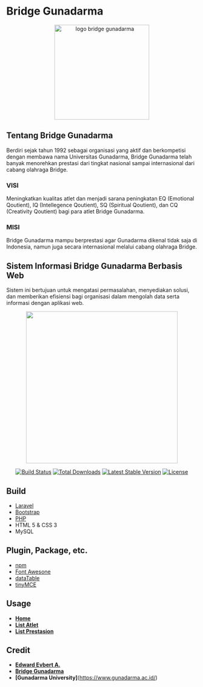 # Bridge Gunadarma
<p align="center">
	<a href="https://bridgegunadarma.herokuapp.com">
		<img src="https://bridgegunadarma.herokuapp.com/assets/img/bridgeug.png" height="250" alt="logo bridge gunadarma">
	</a>
</p>

## Tentang Bridge Gunadarma
Berdiri sejak tahun 1992 sebagai organisasi yang aktif dan berkompetisi dengan membawa nama Universitas Gunadarma, Bridge Gunadarma telah banyak menorehkan prestasi dari tingkat nasional sampai internasional dari cabang olahraga Bridge.
<br>
### **VISI**
Meningkatkan kualitas atlet dan menjadi sarana peningkatan EQ (Emotional Qoutient), IQ (Intellegence Qoutient), SQ (Spiritual Qoutient), dan CQ (Creativity Qoutient) bagi para atlet Bridge Gunadarma.

### **MISI**
Bridge Gunadarma mampu berprestasi agar Gunadarma dikenal tidak saja di Indonesia, namun juga secara internasional melalui cabang olahraga Bridge.

## Sistem Informasi Bridge Gunadarma Berbasis Web
Sistem ini bertujuan untuk mengatasi permasalahan, menyediakan solusi, dan memberikan efisiensi bagi organisasi dalam mengolah data serta informasi dengan aplikasi web.

<p align="center"><img src="https://res.cloudinary.com/dtfbvvkyp/image/upload/v1566331377/laravel-logolockup-cmyk-red.svg" width="400"></p>

<p align="center">
<a href="https://travis-ci.org/laravel/framework"><img src="https://travis-ci.org/laravel/framework.svg" alt="Build Status"></a>
<a href="https://packagist.org/packages/laravel/framework"><img src="https://poser.pugx.org/laravel/framework/d/total.svg" alt="Total Downloads"></a>
<a href="https://packagist.org/packages/laravel/framework"><img src="https://poser.pugx.org/laravel/framework/v/stable.svg" alt="Latest Stable Version"></a>
<a href="https://packagist.org/packages/laravel/framework"><img src="https://poser.pugx.org/laravel/framework/license.svg" alt="License"></a>
</p>

## Build

* [Laravel](https://laravel.com)
* [Bootstrap](https://getbootstrap.com)
* [PHP](https://php.net)
* HTML 5 & CSS 3
* MySQL

## Plugin, Package, etc.

* [npm](https://www.npmjs.com/)
* [Font Awesone](https://php.net)
* [dataTable](https://datatables.net)
* [tinyMCE](https://www.tiny.cloud)

## Usage

- **[Home](https://bridgegunadarma.herokuapp.com)**
- **[List Atlet](https://bridgegunadarma.herokuapp.com/moreAtlet)**
- **[List Prestasion](https://bridgegunadarma.herokuapp.com/morePrestasi)**

## Credit

- **[Edward Evbert A.](https://edwevb.github.io)**
- **[Bridge Gunadarma](https://bridgegunadarma.herokuapp.com)**
- **[Gunadarma University]**(https://www.gunadarma.ac.id/)
